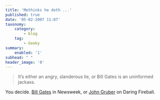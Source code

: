 ```yaml
---
title: 'Methinks he doth ...'
published: true
date: '05-02-2007 11:07'
taxonomy:
    category:
        - blog
    tag:
        - Geeky
summary:
    enabled: '1'
subhead: " "
header_image: '0'
---
```


> It’s either an angry, slanderous lie, or Bill Gates is an uninformed jackass.

You decide. [Bill Gates](https://www.newsweek.com/steven-levy-microsofts-slick-new-vista-98773) in Newsweek, or [John Gruber](https://daringfireball.net/2007/02/lies_damned_lies_and_bill_gates) on Daring Fireball.
